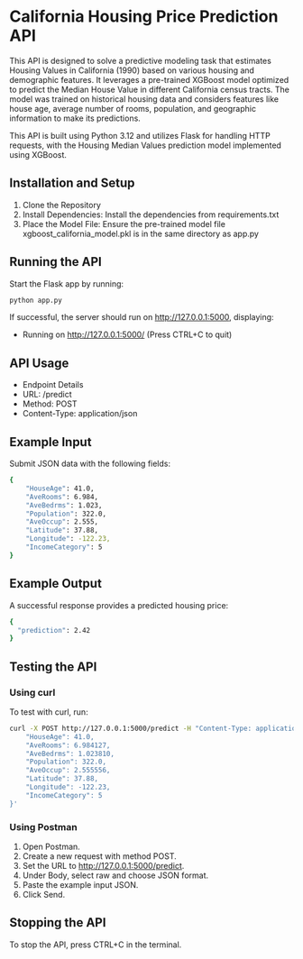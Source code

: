 # California Housing Price Prediction API

This API is designed to solve a predictive modeling task that estimates Housing Values in California (1990) based on various housing and demographic features. It leverages a pre-trained XGBoost model 
optimized to predict the Median House Value in different California census tracts. The model was trained on historical housing data and considers features like house age, average number of rooms,
population, and geographic information to make its predictions.

This API is built using Python 3.12 and utilizes Flask for handling HTTP requests, with the Housing Median Values prediction model implemented using XGBoost.

## Installation and Setup

1. Clone the Repository
2. Install Dependencies:
   Install the dependencies from requirements.txt
4. Place the Model File:
   Ensure the pre-trained model file xgboost_california_model.pkl is in the same directory as app.py

## Running the API
Start the Flask app by running:
```bash
python app.py
```

If successful, the server should run on http://127.0.0.1:5000, displaying:
 * Running on http://127.0.0.1:5000/ (Press CTRL+C to quit)

   
## API Usage
- Endpoint Details
- URL: /predict
- Method: POST
- Content-Type: application/json

## Example Input
Submit JSON data with the following fields:
```bash
{
    "HouseAge": 41.0,
    "AveRooms": 6.984,
    "AveBedrms": 1.023,
    "Population": 322.0,
    "AveOccup": 2.555,
    "Latitude": 37.88,
    "Longitude": -122.23,
    "IncomeCategory": 5
}

```
## Example Output
A successful response provides a predicted housing price:

```bash
{
  "prediction": 2.42
}

```

## Testing the API

### Using curl
To test with curl, run:
```bash
curl -X POST http://127.0.0.1:5000/predict -H "Content-Type: application/json" -d '{
    "HouseAge": 41.0,
    "AveRooms": 6.984127,
    "AveBedrms": 1.023810,
    "Population": 322.0,
    "AveOccup": 2.555556,
    "Latitude": 37.88,
    "Longitude": -122.23,
    "IncomeCategory": 5
}'

```
### Using Postman
1. Open Postman.
2. Create a new request with method POST.
3. Set the URL to http://127.0.0.1:5000/predict.
4. Under Body, select raw and choose JSON format.
5. Paste the example input JSON.
6. Click Send.

## Stopping the API
To stop the API, press CTRL+C in the terminal.



